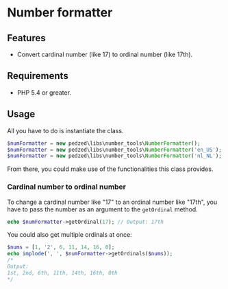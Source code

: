 Number formatter
================

## Features
- Convert cardinal number (like 17) to ordinal number (like 17th).

## Requirements
- PHP 5.4 or greater.

## Usage
All you have to do is instantiate the class.
```php
$numFormatter = new pedzed\libs\number_tools\NumberFormatter();
$numFormatter = new pedzed\libs\number_tools\NumberFormatter('en_US');
$numFormatter = new pedzed\libs\number_tools\NumberFormatter('nl_NL');
```
From there, you could make use of the functionalities this class provides.

### Cardinal number to ordinal number
To change a cardinal number like "17" to an ordinal number like "17th", you have 
to pass the number as an argument to the `getOrdinal` method.
```php
echo $numFormatter->getOrdinal(17); // Output: 17th
```
You could also get multiple ordinals at once:
```php
$nums = [1, '2', 6, 11, 14, 16, 0];
echo implode(', ', $numFormatter->getOrdinals($nums));
/*
Output:
1st, 2nd, 6th, 11th, 14th, 16th, 0th
*/
```
